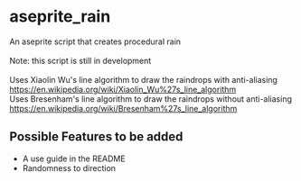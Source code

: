 # aseprite_rain
An aseprite script that creates procedural rain
<br><br>
Note: this script is still in development
<br><br>
Uses Xiaolin Wu's line algorithm to draw the raindrops with anti-aliasing https://en.wikipedia.org/wiki/Xiaolin_Wu%27s_line_algorithm <br>
Uses Bresenham's line algorithm to draw the raindrops without anti-aliasing https://en.wikipedia.org/wiki/Bresenham%27s_line_algorithm <br>

## Possible Features to be added
- A use guide in the README
- Randomness to direction
